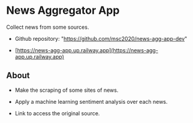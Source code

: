# News Aggregator App

Collect news from some sources.

- Github repository: "https://github.com/msc2020/news-agg-app-dev"

- [https://news-agg-app.up.railway.app](https://news-agg-app.up.railway.app)


## About

- Make the scraping of some sites of news.

- Apply a machine learning sentiment analysis over each news.

- Link to access the original source.
